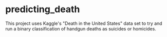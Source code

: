 # predicting_death
This project uses Kaggle's "Death in the United States" data set to try and run a binary classification of handgun deaths as suicides or homicides.
